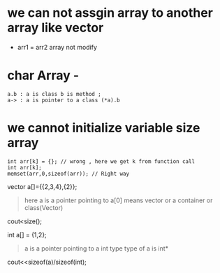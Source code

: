 # we can not assgin array to another array like vector
- arr1 = arr2 <!--invalid  --> array not modify

# char Array -

    a.b : a is class b is method ;
    a-> : a is pointer to a class (*a).b
# we cannot initialize variable size array
    int arr[k] = {}; // wrong , here we get k from function call
    int arr[k];
    memset(arr,0,sizeof(arr)); // Right way


vector<int> a[]={{2,3,4},{2}};
>here a is a pointer pointing to a[0] means vector<int> or a container or class(Vector)
<!-- cout<<a.size(); -->
cout<<a->size();

int a[] = {1,2};
>a is a pointer pointing to a int type
>type of a is int*
<!-- cout<<a.size(); -->
cout<<sizeof(a)/sizeof(int);